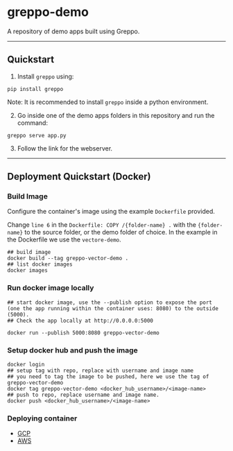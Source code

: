 # greppo-demo

A repository of demo apps built using Greppo.

---

## Quickstart

1. Install `greppo` using:

```shell
pip install greppo
```

Note: It is recommended to install `greppo` inside a python environment.

2. Go inside one of the demo apps folders in this repository and run the command:

```shell
greppo serve app.py
```

3. Follow the link for the webserver.

---

## Deployment Quickstart (Docker)

### Build Image

Configure the container's image using the example `Dockerfile` provided.

Change `line 6` in the `Dockerfile: COPY /{folder-name} .` with the `{folder-name}` to the source folder, or the demo folder of choice. In the example in the Dockerfile we use the `vectore-demo`.

```shell
## build image
docker build --tag greppo-vector-demo .
## list docker images
docker images
```

### Run docker image locally

```shell
## start docker image, use the --publish option to expose the port (one the app running within the container uses: 8080) to the outside (5000).
## Check the app locally at http://0.0.0.0:5000

docker run --publish 5000:8080 greppo-vector-demo
```

### Setup docker hub and push the image

```shell
docker login
## setup tag with repo, replace with username and image name
## you need to tag the image to be pushed, here we use the tag of greppo-vector-demo
docker tag greppo-vector-demo <docker_hub_username>/<image-name>
## push to repo, replace username and image name.
docker push <docker_hub_username>/<image-name>
```

### Deploying container

-   [GCP](https://cloud.google.com/run/docs/deploying)
-   [AWS](https://www.amazonaws.cn/en/getting-started/tutorials/deploy-docker-containers/)
